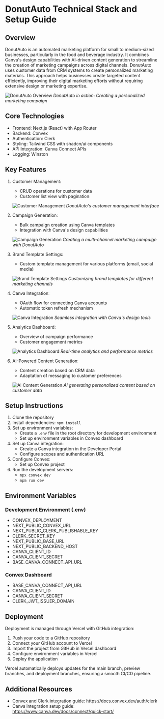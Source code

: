 # DonutAuto Technical Stack and Setup Guide

## Overview

DonutAuto is an automated marketing platform for small to medium-sized businesses, particularly in the food and beverage industry. It combines Canva's design capabilities with AI-driven content generation to streamline the creation of marketing campaigns across digital channels. DonutAuto uses customer data from CRM systems to create personalized marketing materials. This approach helps businesses create targeted content efficiently, improving their digital marketing efforts without requiring extensive design or marketing expertise.

![DonutAuto Overview](path/to/overview.gif)
_DonutAuto in action: Creating a personalized marketing campaign_

## Core Technologies

- Frontend: Next.js (React) with App Router
- Backend: Convex
- Authentication: Clerk
- Styling: Tailwind CSS with shadcn/ui components
- API Integration: Canva Connect APIs
- Logging: Winston

## Key Features

1. Customer Management:

   - CRUD operations for customer data
   - Customer list view with pagination

   ![Customer Management](path/to/customer-management.png)
   _DonutAuto's customer management interface_

2. Campaign Generation:

   - Bulk campaign creation using Canva templates
   - Integration with Canva's design capabilities

   ![Campaign Generation](path/to/campaign-generation.gif)
   _Creating a multi-channel marketing campaign with DonutAuto_

3. Brand Template Settings:

   - Custom template management for various platforms (email, social media)

   ![Brand Template Settings](path/to/brand-templates.png)
   _Customizing brand templates for different marketing channels_

4. Canva Integration:

   - OAuth flow for connecting Canva accounts
   - Automatic token refresh mechanism

   ![Canva Integration](path/to/canva-integration.png)
   _Seamless integration with Canva's design tools_

5. Analytics Dashboard:

   - Overview of campaign performance
   - Customer engagement metrics

   ![Analytics Dashboard](path/to/analytics-dashboard.png)
   _Real-time analytics and performance metrics_

6. AI-Powered Content Generation:

   - Content creation based on CRM data
   - Adaptation of messaging to customer preferences

   ![AI Content Generation](path/to/ai-content.gif)
   _AI generating personalized content based on customer data_

## Setup Instructions

1. Clone the repository
2. Install dependencies: `npm install`
3. Set up environment variables:
   - Create a `.env` file in the root directory for development environment
   - Set up environment variables in Convex dashboard
4. Set up Canva integration:
   - Create a Canva integration in the Developer Portal
   - Configure scopes and authentication URL
5. Configure Convex:
   - Set up Convex project
6. Run the development servers:
   - `npx convex dev`
   - `npm run dev`

## Environment Variables

### Development Environment (.env)

- CONVEX_DEPLOYMENT
- NEXT_PUBLIC_CONVEX_URL
- NEXT_PUBLIC_CLERK_PUBLISHABLE_KEY
- CLERK_SECRET_KEY
- NEXT_PUBLIC_BASE_URL
- NEXT_PUBLIC_BACKEND_HOST
- CANVA_CLIENT_ID
- CANVA_CLIENT_SECRET
- BASE_CANVA_CONNECT_API_URL

### Convex Dashboard

- BASE_CANVA_CONNECT_API_URL
- CANVA_CLIENT_ID
- CANVA_CLIENT_SECRET
- CLERK_JWT_ISSUER_DOMAIN

## Deployment

Deployment is managed through Vercel with GitHub integration:

1. Push your code to a GitHub repository
2. Connect your GitHub account to Vercel
3. Import the project from GitHub in Vercel dashboard
4. Configure environment variables in Vercel
5. Deploy the application

Vercel automatically deploys updates for the main branch, preview branches, and deployment branches, ensuring a smooth CI/CD pipeline.

## Additional Resources

- Convex and Clerk integration guide: https://docs.convex.dev/auth/clerk
- Canva integration setup guide: https://www.canva.dev/docs/connect/quick-start/
